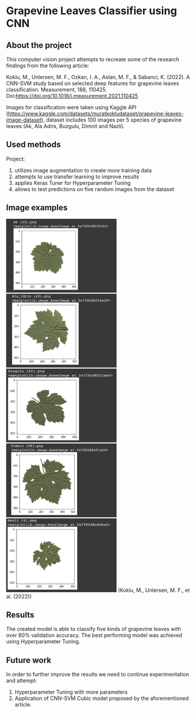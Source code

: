 # Grapevine Leaves Classifier using CNN

## About the project

This computer vision project attempts to recreate some of the research findings from the following article:

Koklu, M., Unlersen, M. F., Ozkan, I. A., Aslan, M. F., & Sabanci, K. (2022). A CNN-SVM study based on selected deep features for grapevine leaves classification. Measurement, 188, 110425. Doi:https://doi.org/10.1016/j.measurement.2021.110425

Images for classification were taken using Kaggle API (https://www.kaggle.com/datasets/muratkokludataset/grapevine-leaves-image-dataset), dataset includes 100 images per 5 species of grapevine leaves (Ak, Ala Adris, Buzgulu, Dimnit and Nazli).

## Used methods
Project:
1. utilizes image augmentation to create more training data
2. attempts to use transfer learning to improve results
3. applies Keras Tuner for Hyperparameter Tuning
4. allows to test predictions on five random images from the dataset

## Image examples
<img src="/sample_images/Ak.png" width="300" height="200">  <img src="/sample_images/Ala_Idris.png" width="300" height="200"> 
<img src="/sample_images/Buzgulu.png" width="300" height="200"> <img src="/sample_images/Dimnit.png" width="300" height="200"> <img src="/sample_images/Nazli.png" width="300" height="200"> (Koklu, M., Unlersen, M. F., et al. (2022)) 

## Results
The created model is able to classify five kinds of grapevine leaves with over 80% validation accuracy. The best performing model was achieved using Hyperparameter Tuning.

## Future work
In order to further improve the results we need to continue experimentation and attempt:
1. Hyperparameter Tuning with more parameters
2. Application of CNN-SVM Cubic model proposed by the aforementioned article.
